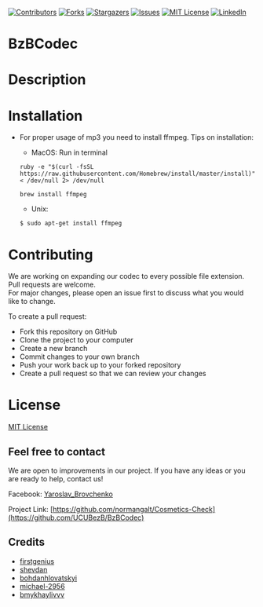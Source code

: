 [![Contributors][contributors-shield]][contributors-url]
[![Forks][forks-shield]][forks-url]
[![Stargazers][stars-shield]][stars-url]
[![Issues][issues-shield]][issues-url]
[![MIT License][license-shield]][license-url]
[![LinkedIn][linkedin-shield]][linkedin-url]


# BzBCodec

# Description

# Installation

 - For proper usage of mp3 you need to install ffmpeg. Tips on installation:

    * MacOS:
    Run in terminal
    ```
    ruby -e "$(curl -fsSL https://raw.githubusercontent.com/Homebrew/install/master/install)" < /dev/null 2> /dev/null
    ```
    ```
    brew install ffmpeg
    ```

    * Unix:
    ```
    $ sudo apt-get install ffmpeg
    ```

# Contributing

We are working on expanding our codec to every possible file extension.
Pull requests are welcome. \
For major changes, please open an issue first to discuss what you would like to change.

To create a pull request:

* Fork this repository on GitHub 
* Clone the project to your computer 
* Create a new branch 
* Commit changes to your own branch
* Push your work back up to your forked repository
* Create a pull request so that we can review your changes

# License
[MIT License](https://choosealicense.com/licenses/mit/)

## Feel free to contact

We are open to improvements in our project. If you have any ideas or you are ready to help, contact us!

Facebook: [Yaroslav_Brovchenko](https://www.facebook.com/profile.php?id=100007232269167)

Project Link: [https://github.com/normangalt/Cosmetics-Check](https://github.com/UCUBezB/BzBCodec)



## Credits

* [firstgenius](https://github.com/firstgenius)
* [shevdan](https://github.com/shevdan)
* [bohdanhlovatskyi](https://github.com/bohdanhlovatskyi)
* [michael-2956](https://github.com/michael-2956)
* [bmykhaylivvv](https://github.com/bmykhaylivvv)





[contributors-shield]: https://img.shields.io/github/contributors/UCUBezB/BzBCodec.svg?style=for-the-badge
[contributors-url]: https://github.com/UCUBezB/BzBCodec/graphs/contributors
[forks-shield]: https://img.shields.io/github/forks/UCUBezB/BzBCodec.svg?style=for-the-badge
[forks-url]: https://github.com/UCUBezB/BzBCodec/network/members
[stars-shield]: https://img.shields.io/github/stars/UCUBezB/BzBCodec.svg?style=for-the-badge
[stars-url]: https://github.com/UCUBezB/BzBCodec/stargazers
[issues-shield]: https://img.shields.io/github/issues/UCUBezB/BzBCodec.svg?style=for-the-badge
[issues-url]: https://github.com/UCUBezB/BzBCodec/issues
[license-shield]: https://img.shields.io/github/license/UCUBezB/BzBCodec.svg?style=for-the-badge
[license-url]: https://github.com/UCUBezB/BzBCodec/blob/master/LICENSE
[linkedin-shield]: https://img.shields.io/badge/-LinkedIn-black.svg?style=for-the-badge&logo=linkedin&colorB=555
[linkedin-url]: https://www.linkedin.com/in/yaroslav-brovchenko-247477205/
